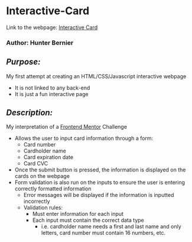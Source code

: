 # Interactive-Card

Link to the webpage: [Interactive Card](https://hmbernier55.github.io/Interactive-Card/)

### Author: Hunter Bernier

## **_Purpose:_**

My first attempt at creating an HTML/CSS/Javascript interactive webpage

- It is not linked to any back-end
- It is just a fun interactive page

## **_Description:_**

My interpretation of a [Frontend Mentor](https://www.frontendmentor.io/home) Challenge

- Allows the user to input card information through a form:
  - Card number
  - Cardholder name
  - Card expiration date
  - Card CVC
- Once the submit button is pressed, the information is displayed on the cards on the webpage
- Form validation is also run on the inputs to ensure the user is entering correctly formatted information
  - Error messages will be displayed if the information is inputted incorrectly
  - Validation rules:
    - Must enter information for each input
    - Each input must contain the correct data type
      - i.e. cardholder name needs a first and last name and only letters, card number must contain 16 numbers, etc.

